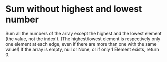# Sum without highest and lowest number

Sum all the numbers of the array except the highest and the lowest element (the value, not the index!). (The highest/lowest element is respectively only one element at each edge, even if there are more than one with the same value!)
If the array is empty, null or None, or if only 1 Element exists, return 0.
